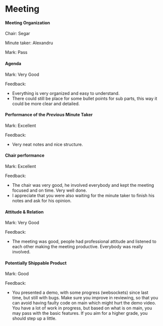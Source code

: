 # Meeting

#### Meeting Organization


Chair: Segar

Minute taker: Alexandru

Mark: Pass


#### Agenda 

Mark: Very Good

Feedback:
- Everything is very organized and easy to understand.
- There could still be place for some bullet points for sub parts, this way it could be more clear and detailed.


#### Performance of the *Previous* Minute Taker

Mark: Excellent

Feedback:
- Very neat notes and nice structure.


#### Chair performance

Mark: Excellent

Feedback:
- The chair was very good, he involved everybody and kept the meeting focused and on time. Very well done.
- I appreciate that you were also waiting for the minute taker to finish his notes and ask for his opinion.

#### Attitude & Relation

Mark: Very Good

Feedback:

- The meeting was good, people had professional attitude and listened to each other making the meeting productive. Everybody was really involved.


#### Potentially Shippable Product

Mark: Good

Feedback:

- You presented a demo, with some progress (websockets) since last time, but still with bugs. Make sure you improve in reviewing, so that you can avoid having faulty code on main which might hurt the demo video. You have a lot of work in progress, but based on what is on main, you may pass with the basic features. If you aim for a higher grade, you should step up a little.
